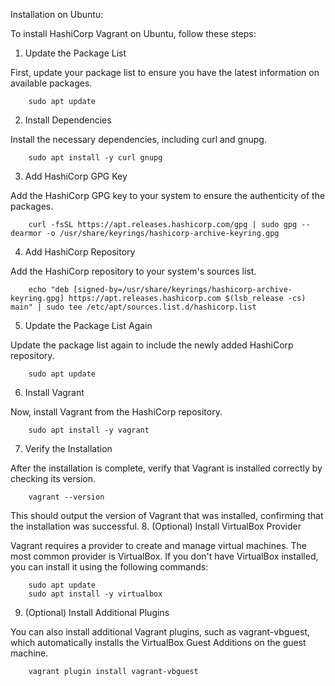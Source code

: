 Installation on Ubuntu:


To install HashiCorp Vagrant on Ubuntu, follow these steps:
1. Update the Package List

First, update your package list to ensure you have the latest information on available packages.

        sudo apt update

2. Install Dependencies

Install the necessary dependencies, including curl and gnupg.

        sudo apt install -y curl gnupg

3. Add HashiCorp GPG Key

Add the HashiCorp GPG key to your system to ensure the authenticity of the packages.


        curl -fsSL https://apt.releases.hashicorp.com/gpg | sudo gpg --dearmor -o /usr/share/keyrings/hashicorp-archive-keyring.gpg

4. Add HashiCorp Repository

Add the HashiCorp repository to your system's sources list.

        echo "deb [signed-by=/usr/share/keyrings/hashicorp-archive-keyring.gpg] https://apt.releases.hashicorp.com $(lsb_release -cs) main" | sudo tee /etc/apt/sources.list.d/hashicorp.list

5. Update the Package List Again

Update the package list again to include the newly added HashiCorp repository.

        sudo apt update

6. Install Vagrant

Now, install Vagrant from the HashiCorp repository.


        sudo apt install -y vagrant

7. Verify the Installation

After the installation is complete, verify that Vagrant is installed correctly by checking its version.

        vagrant --version

This should output the version of Vagrant that was installed, confirming that the installation was successful.
8. (Optional) Install VirtualBox Provider

Vagrant requires a provider to create and manage virtual machines. The most common provider is VirtualBox. If you don't have VirtualBox installed, you can install it using the following commands:

        sudo apt update
        sudo apt install -y virtualbox

9. (Optional) Install Additional Plugins

You can also install additional Vagrant plugins, such as vagrant-vbguest, which automatically installs the VirtualBox Guest Additions on the guest machine.

        vagrant plugin install vagrant-vbguest

